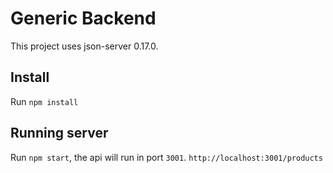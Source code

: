 # Generic Backend

This project uses json-server 0.17.0.

## Install

Run `npm install`

## Running server

Run `npm start`, the api will run in port `3001`. `http://localhost:3001/products`
